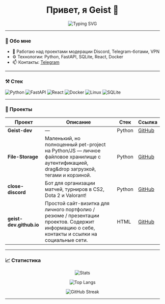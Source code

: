 <h1 align="center">Привет, я Geist 👋</h1>

<p align="center">
  <img src="https://readme-typing-svg.herokuapp.com?font=Fira+Code&size=24&pause=1000&color=33F3F3&center=true&vCenter=true&width=600&lines=Привет%2C+я+Geist-dev!;Backend+%7C+Fullstack+%7C+Automation;Люблю+FastAPI+%2C+React+%2C+Bots+и+VPN" alt="Typing SVG" />
</p>

---

### 🧾 Обо мне

- 🔭 Работаю над проектами модерации Discord, Telegram-ботами, VPN
- ⚙️ Технологии: Python, FastAPI, SQLite, React, Docker
- 📫 Контакты: [Telegram](https://t.me/flipgood)

---

### ⚒️ Стек

![Python](https://img.shields.io/badge/-Python-111?style=flat&logo=python)
![FastAPI](https://img.shields.io/badge/-FastAPI-111?style=flat&logo=fastapi)
![React](https://img.shields.io/badge/-React-111?style=flat&logo=react)
![Docker](https://img.shields.io/badge/-Docker-111?style=flat&logo=docker)
![Linux](https://img.shields.io/badge/-Linux-111?style=flat&logo=linux)
![SQLite](https://img.shields.io/badge/-SQLite-111?style=flat&logo=sqlite)

---

### 🧩 Проекты

<!-- PROJECTS:START -->
| Проект | Описание | Стек | Ссылка |
|--------|----------|------|--------|
| **Geist-dev** | — | Python | [GitHub](https://github.com/Geist-dev/Geist-dev) |
| **File-Storage** | Маленький, но полноценный pet-project на Python/JS — личное файловое хранилище с аутентификацией, drag&amp;drop загрузкой, тегами и корзиной. | Python | [GitHub](https://github.com/Geist-dev/File-Storage) |
| **close-discord** | Бот для организации матчей, турниров в CS2, Dota 2 и Valorant! | Python | [GitHub](https://github.com/Geist-dev/close-discord) |
| **geist-dev.github.io** | Простой сайт-визитка для личного портфолио / резюме / презентации проектов.   Содержит информацию о себе, контакты и ссылки на социальные сети. | HTML | [GitHub](https://github.com/Geist-dev/geist-dev.github.io) |
<!-- PROJECTS:END -->


---

### 📈 Статистика

<p align="center">
  <img src="https://github-readme-stats.vercel.app/api?username=Geist-dev&show_icons=true&theme=tokyonight" alt="Stats" />
</p>

<p align="center">
  <img src="https://github-readme-stats.vercel.app/api/top-langs/?username=Geist-dev&layout=compact&theme=tokyonight&langs_count=10" alt="Top Langs">
</p>

<p align="center">
  <img src="https://github-readme-streak-stats.herokuapp.com?user=Geist-dev&theme=tokyonight&date_format=M%20j%5B%2C%20Y%5D" alt="GitHub Streak" />
</p>

---

